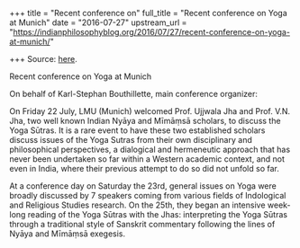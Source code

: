 +++
title = "Recent conference on"
full_title = "Recent conference on Yoga at Munich"
date = "2016-07-27"
upstream_url = "https://indianphilosophyblog.org/2016/07/27/recent-conference-on-yoga-at-munich/"

+++
Source: [here](https://indianphilosophyblog.org/2016/07/27/recent-conference-on-yoga-at-munich/).

Recent conference on Yoga at Munich

On behalf of Karl-Stephan Bouthillette, main conference organizer:

On Friday 22 July, LMU (Munich) welcomed Prof. Ujjwala Jha and Prof.
V.N. Jha, two well known Indian Nyāya and Mīmāṃsā scholars, to discuss
the Yoga Sūtras. It is a rare event to have these two established
scholars discuss issues of the Yoga Sutras from their own disciplinary
and philosophical perspectives, a dialogical and hermeneutic approach
that has never been undertaken so far within a Western academic context,
and not even in India, where their previous attempt to do so did not
unfold so far.

At a conference day on Saturday the 23rd, general issues on Yoga were
broadly discussed by 7 speakers coming from various fields of
Indological and Religious Studies research. On the 25th, they began an
intensive week-long reading of the Yoga Sūtras with the Jhas:
interpreting the Yoga Sūtras through a traditional style of Sanskrit
commentary following the lines of Nyāya and Mīmāṃsā exegesis.
